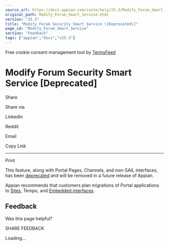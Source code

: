```yaml
---
source_url: https://docs.appian.com/suite/help/25.3/Modify_Forum_Smart_Service.html
original_path: Modify_Forum_Smart_Service.html
version: "25.3"
title: "Modify Forum Security Smart Service \[Deprecated\]"
page_id: "Modify_Forum_Smart_Service"
section: "Feedback"
tags: ["appian","docs","v25.3"]
---
```



Free cookie consent management tool by [TermsFeed](https://www.termsfeed.com/)

# Modify Forum Security Smart Service \[Deprecated\]

Share

Share via

LinkedIn

Reddit

Email

Copy Link

* * *

Print

This feature, along with Portal Pages, Channels, and non-SAIL interfaces, has been [deprecated](Deprecated_Features.html) and will be removed in a future release of Appian.

Appian recommends that customers plan migrations of Portal applications to [Sites](Sites.html), Tempo, and [Embedded interfaces](Embedded_Interfaces.html).

## Feedback

Was this page helpful?

SHARE FEEDBACK

Loading...